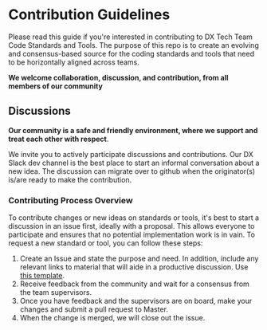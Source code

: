 # Contribution Guidelines

Please read this guide if you're interested in contributing to DX Tech Team Code Standards and Tools.  The purpose of this repo is to create an evolving and consensus-based source for the coding standards and tools that need to be horizontally aligned across teams.  

**We welcome collaboration, discussion, and contribution, from all members of our community** 

## Discussions

**Our community is a safe and friendly environment, where we support and treat each other with respect**.

We invite you to actively participate discussions and contributions. Our DX Slack dev channel is the best place to start an informal conversation about a new idea.  The discussion can migrate over to github when the originator(s) is/are ready to make the contribution.

### Contributing Process Overview
To contribute changes or new ideas on standards or tools, it's best to start a discussion in an issue first, ideally with a proposal. This allows everyone to participate and ensures that no potential implementation work is in vain. To request a new standard or tool, you can follow these steps:

 1. Create an Issue and state the purpose and need.  In addition, include any relevant links to material that will aide in a productive discussion.  Use [this template](https://github.com/russc/team-alignment/blob/master/proposal.md).
 2. Receive feedback from the community and wait for a consensus from the team supervisors.
 3. Once you have feedback and the supervisors are on board, make your changes and submit a pull request to Master.
 4. When the change is merged, we will close out the issue.
